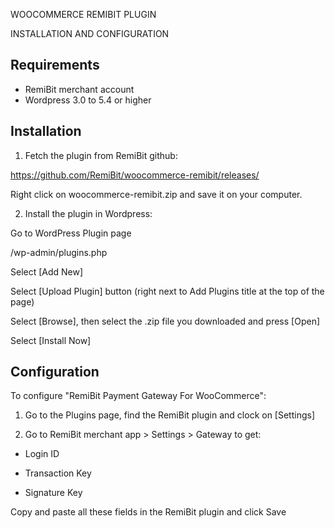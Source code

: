 WOOCOMMERCE REMIBIT PLUGIN

INSTALLATION AND CONFIGURATION

## Requirements

* RemiBit merchant account
* Wordpress 3.0 to 5.4 or higher 

## Installation

1. Fetch the plugin from RemiBit github:

https://github.com/RemiBit/woocommerce-remibit/releases/

Right click on woocommerce-remibit.zip and save it on your computer.
  
2. Install the plugin in Wordpress:

Go to WordPress Plugin page

/wp-admin/plugins.php

Select [Add New]

Select [Upload Plugin] button (right next to Add Plugins title at the top of the page)

Select [Browse], then select the .zip file you downloaded and press [Open]

Select [Install Now]


## Configuration

To configure "RemiBit Payment Gateway For WooCommerce":

1. Go to the Plugins page, find the RemiBit plugin and clock on [Settings]

2. Go to RemiBit merchant app > Settings > Gateway to get:

- Login ID

- Transaction Key

- Signature Key

Copy and paste all these fields in the RemiBit plugin and click Save

